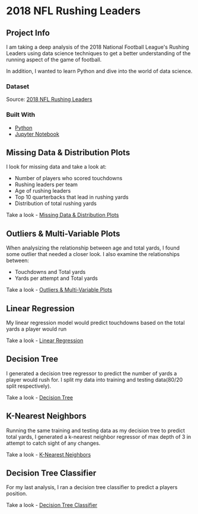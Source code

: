 # 2018 NFL Rushing Leaders

## Project Info

I am taking a deep analysis of the 2018 National Football League's Rushing Leaders using data science techniques to get a better understanding of the running aspect of the game of football. 

In addition, I wanted to learn Python and dive into the world of data science.

### Dataset
Source: [2018 NFL Rushing Leaders](https://www.pro-football-reference.com/years/2018/rushing.htm)

### Built With
- [Python](https://www.python.org/)
- [Jupyter Notebook](https://jupyter.org/)

## Missing Data & Distribution Plots

I look for missing data and take a look at:

- Number of players who scored touchdowns
- Rushing leaders per team
- Age of rushing leaders
- Top 10 quarterbacks that lead in rushing yards
- Distribution of total rushing yards

Take a look - [Missing Data & Distribution Plots](https://github.com/jrosario22/2018NFLRushingLeaders/blob/master/MissingDataDistributionPlots.ipynb)

## Outliers & Multi-Variable Plots

When analysizing the relationship between age and total yards, I found some outlier that needed a closer look. I also examine the relationships between:

- Touchdowns and Total yards
- Yards per attempt and Total yards

Take a look - [Outliers & Multi-Variable Plots](https://github.com/jrosario22/2018NFLRushingLeaders/blob/master/OutliersMultiVariablePlots.ipynb)

## Linear Regression

My linear regression model would predict touchdowns based on the total yards a player would run

Take a look - [Linear Regression](https://github.com/jrosario22/2018NFLRushingLeaders/blob/master/LinearRegression.ipynb)

## Decision Tree

I generated a decision tree regressor to predict the number of yards a player would rush for. I split my data into training and testing data(80/20 split respectively).

Take a look - [Decision Tree](https://github.com/jrosario22/2018NFLRushingLeaders/blob/master/LinearRegression.ipynb)

## K-Nearest Neighbors

Running the same training and testing data as my decision tree to predict total yards, I generated a k-nearest neighbor regressor of max depth of 3 in attempt to catch sight of any changes.

Take a look - [K-Nearest Neighbors](https://github.com/jrosario22/2018NFLRushingLeaders/blob/master/K-NearestNeighbors.ipynb)

## Decision Tree Classifier

For my last analysis, I ran a decision tree classifier to predict a players position.

Take a look - [Decision Tree Classifier](https://github.com/jrosario22/2018NFLRushingLeaders/blob/master/DecisionTreeClassifier.ipynb)
